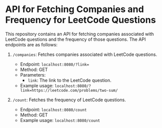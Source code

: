 # API for Fetching Companies and Frequency for LeetCode Questions

This repository contains an API for fetching companies associated with LeetCode questions and the frequency of those questions. The API endpoints are as follows:

1. `/companies`: Fetches companies associated with LeetCode questions.
   - Endpoint: `localhost:8080/?link=`
   - Method: GET
   - Parameters:
     - `link`: The link to the LeetCode question.
   - Example usage: `localhost:8080/?link=https://leetcode.com/problems/two-sum/`

2. `/count`: Fetches the frequency of LeetCode questions.
   - Endpoint: `localhost:8080/count`
   - Method: GET
   - Example usage: `localhost:8080/count`


